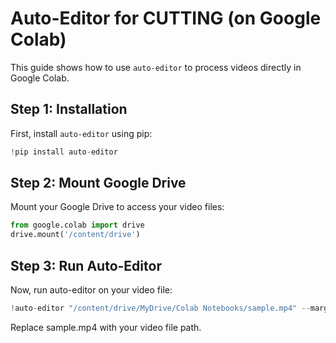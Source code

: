 # Auto-Editor for CUTTING (on Google Colab)

This guide shows how to use `auto-editor` to process videos directly in Google Colab.

## Step 1: Installation

First, install `auto-editor` using pip:

```python
!pip install auto-editor  
```
 
## Step 2: Mount Google Drive

Mount your Google Drive to access your video files:

```python
from google.colab import drive
drive.mount('/content/drive')
```

## Step 3: Run Auto-Editor

Now, run auto-editor on your video file:

```python
!auto-editor "/content/drive/MyDrive/Colab Notebooks/sample.mp4" --margin 0.2
```

Replace sample.mp4 with your video file path.

